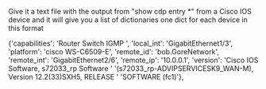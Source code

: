 Give it a text file with the output from "show cdp entry *" from a Cisco IOS device and it will give you a list of dictionaries
one dict for each device in this format

{'capabilities': 'Router Switch IGMP ',
 'local_int': 'GigabitEthernet1/3',
 'platform': 'cisco WS-C6509-E',
 'remote_id': 'bob.GoreNetwork',
 'remote_int': 'GigabitEthernet2/6',
 'remote_ip': '10.0.0.1',
 'version': 'Cisco IOS Software, s72033_rp Software '
            '(s72033_rp-ADVIPSERVICESK9_WAN-M), Version 12.2(33)SXH5, RELEASE '
            'SOFTWARE (fc1)'}, 
